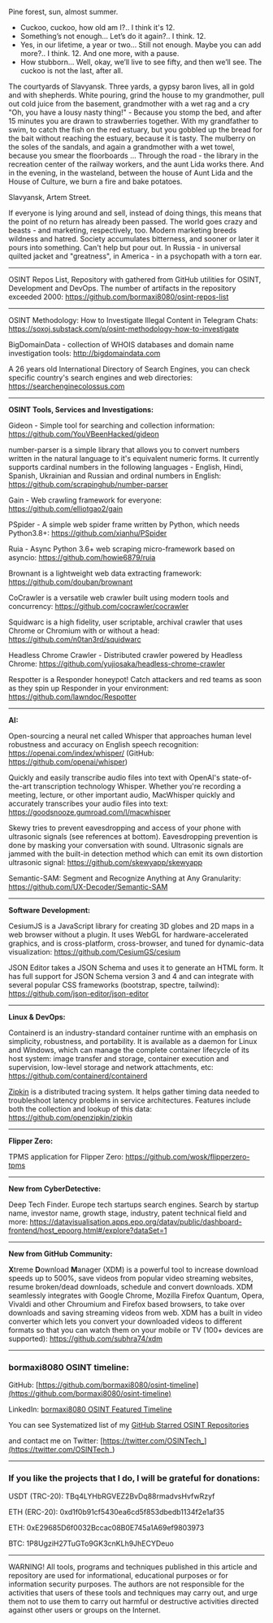
Pine forest, sun, almost summer.
- Cuckoo, cuckoo, how old am I?..
I think it's 12.
- Something’s not enough... Let’s do it again?..
I think. 12.
- Yes, in our lifetime, a year or two... Still not enough. Maybe you can add more?..
I think. 12. And one more, with a pause.
- How stubborn... Well, okay, we’ll live to see fifty, and then we’ll see. The cuckoo is not the last, after all.


The courtyards of Slavyansk. Three yards, a gypsy baron lives, all in gold and with shepherds. White pouring, grind the house to my grandmother, pull out cold juice from the basement, grandmother with a wet rag and a cry "Oh, you have a lousy nasty thing!" - Because you stomp the bed, and after 15 minutes you are drawn to strawberries together. With my grandfather to swim, to catch the fish on the red estuary, but you gobbled up the bread for the bait without reaching the estuary, because it is tasty. The mulberry on the soles of the sandals, and again a grandmother with a wet towel, because you smear the floorboards ... Through the road - the library in the recreation center of the railway workers, and the aunt Lida works there. And in the evening, in the wasteland, between the house of Aunt Lida and the House of Culture, we burn a fire and bake potatoes.

Slavyansk, Artem Street.


If everyone is lying around and sell, instead of doing things, this means that the point of no return has already been passed. The world goes crazy and beasts - and marketing, respectively, too. Modern marketing breeds wildness and hatred. Society accumulates bitterness, and sooner or later it pours into something. Can't help but pour out. In Russia - in universal quilted jacket and "greatness", in America - in a psychopath with a torn ear.


----

OSINT Repos List, Repository with gathered from GitHub utilities for OSINT, Development and DevOps. The number of artifacts in the repository exceeded 2000: https://github.com/bormaxi8080/osint-repos-list

----

OSINT Methodology: How to Investigate Illegal Content in Telegram Chats: https://soxoj.substack.com/p/osint-methodology-how-to-investigate

BigDomainData - collection of WHOIS databases and domain name investigation tools: http://bigdomaindata.com

A 26 years old International Directory of Search Engines, you can check specific country's search engines and web directories: https://searchenginecolossus.com

----

**OSINT Tools, Services and Investigations:**

Gideon - Simple tool for searching and collection information: https://github.com/YouVBeenHacked/gideon

number-parser is a simple library that allows you to convert numbers written in the natural language to it's equivalent numeric forms. It currently supports cardinal numbers in the following languages - English, Hindi, Spanish, Ukrainian and Russian and ordinal numbers in English: https://github.com/scrapinghub/number-parser

Gain - Web crawling framework for everyone: https://github.com/elliotgao2/gain

PSpider - A simple web spider frame written by Python, which needs Python3.8+: https://github.com/xianhu/PSpider

Ruia - Async Python 3.6+ web scraping micro-framework based on asyncio: https://github.com/howie6879/ruia

Brownant is a lightweight web data extracting framework: https://github.com/douban/brownant

CoCrawler is a versatile web crawler built using modern tools and concurrency: https://github.com/cocrawler/cocrawler

Squidwarc is a high fidelity, user scriptable, archival crawler that uses Chrome or Chromium with or without a head: https://github.com/n0tan3rd/squidwarc

Headless Chrome Crawler - Distributed crawler powered by Headless Chrome: https://github.com/yujiosaka/headless-chrome-crawler

Respotter is a Responder honeypot! Catch attackers and red teams as soon as they spin up Responder in your environment: https://github.com/lawndoc/Respotter

----

**AI:**

Open-sourcing a neural net called Whisper that approaches human level robustness and accuracy on English speech recognition: https://openai.com/index/whisper/ (GitHub: https://github.com/openai/whisper)

Quickly and easily transcribe audio files into text with OpenAI's state-of-the-art transcription technology Whisper. Whether you're recording a meeting, lecture, or other important audio, MacWhisper quickly and accurately transcribes your audio files into text: https://goodsnooze.gumroad.com/l/macwhisper

Skewy tries to prevent eavesdropping and access of your phone with ultrasonic signals (see references at bottom). Eavesdropping prevention is done by masking your conversation with sound. Ultrasonic signals are jammed with the built-in detection method which can emit its own distortion ultrasonic signal: https://github.com/skewyapp/skewyapp

Semantic-SAM: Segment and Recognize Anything at Any Granularity: https://github.com/UX-Decoder/Semantic-SAM

---

**Software Development:**

CesiumJS is a JavaScript library for creating 3D globes and 2D maps in a web browser without a plugin. It uses WebGL for hardware-accelerated graphics, and is cross-platform, cross-browser, and tuned for dynamic-data visualization: https://github.com/CesiumGS/cesium

JSON Editor takes a JSON Schema and uses it to generate an HTML form. It has full support for JSON Schema version 3 and 4 and can integrate with several popular CSS frameworks (bootstrap, spectre, tailwind): https://github.com/json-editor/json-editor

----

**Linux & DevOps:**

Containerd is an industry-standard container runtime with an emphasis on simplicity, robustness, and portability. It is available as a daemon for Linux and Windows, which can manage the complete container lifecycle of its host system: image transfer and storage, container execution and supervision, low-level storage and network attachments, etc: https://github.com/containerd/containerd

[Zipkin](https://zipkin.io/) is a distributed tracing system. It helps gather timing data needed to troubleshoot latency problems in service architectures. Features include both the collection and lookup of this data: https://github.com/openzipkin/zipkin

----

**Flipper Zero:**

TPMS application for Flipper Zero: https://github.com/wosk/flipperzero-tpms

----

**New from CyberDetective:**

Deep Tech Finder. Europe tech startups search engines. Search by startup name, investor name, growth stage, industry, patent technical field and more: https://datavisualisation.apps.epo.org/datav/public/dashboard-frontend/host_epoorg.html#/explore?dataSet=1

----

**New from GitHub Community:**

**X**treme **D**ownload **M**anager (XDM) is a powerful tool to increase download speeds up to 500%, save videos from popular video streaming websites, resume broken/dead downloads, schedule and convert downloads. XDM seamlessly integrates with Google Chrome, Mozilla Firefox Quantum, Opera, Vivaldi and other Chroumium and Firefox based browsers, to take over downloads and saving streaming videos from web. XDM has a built in video converter which lets you convert your downloaded videos to different formats so that you can watch them on your mobile or TV (100+ devices are supported): https://github.com/subhra74/xdm

----
### bormaxi8080 OSINT timeline:

GitHub: [https://github.com/bormaxi8080/osint-timeline](https://github.com/bormaxi8080/osint-timeline)

LinkedIn: [bormaxi8080 OSINT Featured Timeline](https://www.linkedin.com/in/osintech/details/featured/)

You can see Systematized list of my [GitHub Starred OSINT Repositories](https://github.com/bormaxi8080/osint-repos-list)

and contact me on Twitter: [https://twitter.com/OSINTech_](https://twitter.com/OSINTech_)

----
### If you like the projects that I do, I will be grateful for donations:

USDT (TRC-20): TBq4LYHbRGVEZ2BvDq88rmadvsHvfwRzyf

ETH (ERC-20): 0xd1f0b91cf5430ea6cd5f853dbedb1134f2e1af35

ETH: 0xE29685D6f0032Bccac08B0E745a1A69ef9803973

BTC: 1P8UgziH27TuGTo9GK3cnKLh9JhECYDeuo

----

WARNING! All tools, programs and techniques published in this article and repository are used for informational, educational purposes or for information security purposes. The authors are not responsible for the activities that users of these tools and techniques may carry out, and urge them not to use them to carry out harmful or destructive activities directed against other users or groups on the Internet.

